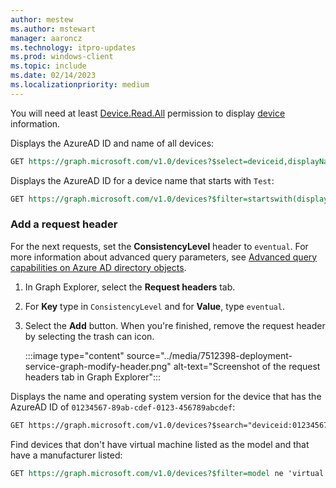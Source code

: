 ```yaml
---
author: mestew
ms.author: mstewart
manager: aaroncz
ms.technology: itpro-updates
ms.prod: windows-client
ms.topic: include
ms.date: 02/14/2023
ms.localizationpriority: medium
---
```

<!--This file is shared by deployment-service-drivers.md, deployment-service-expedited-updates.md, and the deployment-service-feature-updates.md articles. Headings may be driven by article context. 7512398 -->

You will need at least [Device.Read.All](/graph/permissions-reference#device-permissions) permission to display [device](/graph/api/resources/device) information.

Displays the AzureAD ID and name of all devices:

```rest
GET https://graph.microsoft.com/v1.0/devices?$select=deviceid,displayName
```

Displays the AzureAD ID for a device name that starts with `Test`:

```rest
GET https://graph.microsoft.com/v1.0/devices?$filter=startswith(displayName,'Test')&$select=deviceid,displayName
```

### Add a request header

For the next requests, set the **ConsistencyLevel** header to `eventual`. For more information about advanced query parameters, see [Advanced query capabilities on Azure AD directory objects](/graph/aad-advanced-queries).

1. In Graph Explorer, select the **Request headers** tab.
1. For **Key** type in `ConsistencyLevel` and for **Value**, type `eventual`. 
1. Select the **Add** button. When you're finished, remove the request header by selecting the trash can icon.

    :::image type="content" source="../media/7512398-deployment-service-graph-modify-header.png" alt-text="Screenshot of the request headers tab in Graph Explorer":::

Displays the name and operating system version for the device that has the AzureAD ID of `01234567-89ab-cdef-0123-456789abcdef`:

```rest
GET https://graph.microsoft.com/v1.0/devices?$search="deviceid:01234567-89ab-cdef-0123-456789abcdef"?$select=displayName,operatingSystemVersion
```

Find devices that don't have virtual machine listed as the model and that have a manufacturer listed:

```rest
GET https://graph.microsoft.com/v1.0/devices?$filter=model ne 'virtual machine' and NOT(manufacturer eq null)&$count=true&$select=deviceid,displayName,operatingSystemVersion
```
